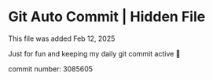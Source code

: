 # Git Auto Commit | Hidden File

This file was added Feb 12, 2025

Just for fun and keeping my daily git commit active 🤪

commit number: 3085605
